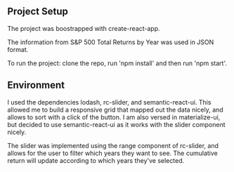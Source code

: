 ## Project Setup

The project was boostrapped with create-react-app.

The information from S&P 500 Total Returns by Year was used in JSON format. 

To run the project: clone the repo, run 'npm install' and then run 'npm start'.

## Environment

I used the dependencies lodash, rc-slider, and semantic-react-ui. This allowed me to build a responsive grid that mapped out the data nicely, and allows to sort with a click of the button. I am also versed in materialize-ui, but decided to use semantic-react-ui as it works with the slider component nicely. 

The slider was implemented using the range component of rc-slider, and allows for the user to filter which years they want to see. The cumulative return will update according to which years they've selected.
